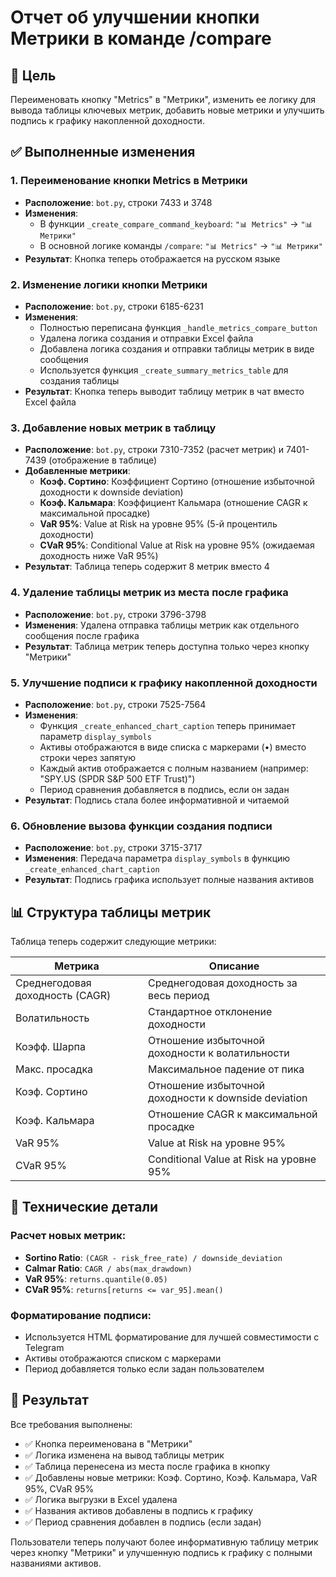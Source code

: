 # Отчет об улучшении кнопки Метрики в команде /compare

## 🎯 Цель
Переименовать кнопку "Metrics" в "Метрики", изменить ее логику для вывода таблицы ключевых метрик, добавить новые метрики и улучшить подпись к графику накопленной доходности.

## ✅ Выполненные изменения

### 1. Переименование кнопки Metrics в Метрики
- **Расположение**: `bot.py`, строки 7433 и 3748
- **Изменения**: 
  - В функции `_create_compare_command_keyboard`: `"📊 Metrics"` → `"📊 Метрики"`
  - В основной логике команды `/compare`: `"📊 Metrics"` → `"📊 Метрики"`
- **Результат**: Кнопка теперь отображается на русском языке

### 2. Изменение логики кнопки Метрики
- **Расположение**: `bot.py`, строки 6185-6231
- **Изменения**:
  - Полностью переписана функция `_handle_metrics_compare_button`
  - Удалена логика создания и отправки Excel файла
  - Добавлена логика создания и отправки таблицы метрик в виде сообщения
  - Используется функция `_create_summary_metrics_table` для создания таблицы
- **Результат**: Кнопка теперь выводит таблицу метрик в чат вместо Excel файла

### 3. Добавление новых метрик в таблицу
- **Расположение**: `bot.py`, строки 7310-7352 (расчет метрик) и 7401-7439 (отображение в таблице)
- **Добавленные метрики**:
  - **Коэф. Сортино**: Коэффициент Сортино (отношение избыточной доходности к downside deviation)
  - **Коэф. Кальмара**: Коэффициент Кальмара (отношение CAGR к максимальной просадке)
  - **VaR 95%**: Value at Risk на уровне 95% (5-й процентиль доходности)
  - **CVaR 95%**: Conditional Value at Risk на уровне 95% (ожидаемая доходность ниже VaR 95%)
- **Результат**: Таблица теперь содержит 8 метрик вместо 4

### 4. Удаление таблицы метрик из места после графика
- **Расположение**: `bot.py`, строки 3796-3798
- **Изменения**: Удалена отправка таблицы метрик как отдельного сообщения после графика
- **Результат**: Таблица метрик теперь доступна только через кнопку "Метрики"

### 5. Улучшение подписи к графику накопленной доходности
- **Расположение**: `bot.py`, строки 7525-7564
- **Изменения**:
  - Функция `_create_enhanced_chart_caption` теперь принимает параметр `display_symbols`
  - Активы отображаются в виде списка с маркерами (•) вместо строки через запятую
  - Каждый актив отображается с полным названием (например: "SPY.US (SPDR S&P 500 ETF Trust)")
  - Период сравнения добавляется в подпись, если он задан
- **Результат**: Подпись стала более информативной и читаемой

### 6. Обновление вызова функции создания подписи
- **Расположение**: `bot.py`, строки 3715-3717
- **Изменения**: Передача параметра `display_symbols` в функцию `_create_enhanced_chart_caption`
- **Результат**: Подпись графика использует полные названия активов

## 📊 Структура таблицы метрик

Таблица теперь содержит следующие метрики:

| Метрика | Описание |
|---------|----------|
| Среднегодовая доходность (CAGR) | Среднегодовая доходность за весь период |
| Волатильность | Стандартное отклонение доходности |
| Коэфф. Шарпа | Отношение избыточной доходности к волатильности |
| Макс. просадка | Максимальное падение от пика |
| Коэф. Сортино | Отношение избыточной доходности к downside deviation |
| Коэф. Кальмара | Отношение CAGR к максимальной просадке |
| VaR 95% | Value at Risk на уровне 95% |
| CVaR 95% | Conditional Value at Risk на уровне 95% |

## 🔧 Технические детали

### Расчет новых метрик:
- **Sortino Ratio**: `(CAGR - risk_free_rate) / downside_deviation`
- **Calmar Ratio**: `CAGR / abs(max_drawdown)`
- **VaR 95%**: `returns.quantile(0.05)`
- **CVaR 95%**: `returns[returns <= var_95].mean()`

### Форматирование подписи:
- Используется HTML форматирование для лучшей совместимости с Telegram
- Активы отображаются списком с маркерами
- Период добавляется только если задан пользователем

## 🎉 Результат

Все требования выполнены:
- ✅ Кнопка переименована в "Метрики"
- ✅ Логика изменена на вывод таблицы метрик
- ✅ Таблица перенесена из места после графика в кнопку
- ✅ Добавлены новые метрики: Коэф. Сортино, Коэф. Кальмара, VaR 95%, CVaR 95%
- ✅ Логика выгрузки в Excel удалена
- ✅ Названия активов добавлены в подпись к графику
- ✅ Период сравнения добавлен в подпись (если задан)

Пользователи теперь получают более информативную таблицу метрик через кнопку "Метрики" и улучшенную подпись к графику с полными названиями активов.
